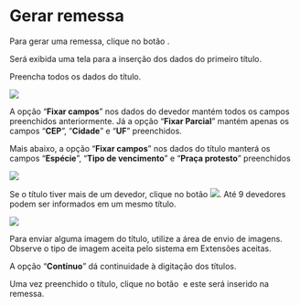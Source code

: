 # Gerar remessa

Para gerar uma remessa, clique no botão <img src="../../../../.gitbook/assets/image (37) (1).png" alt="" data-size="line">.

Será exibida uma tela para a inserção dos dados do primeiro título.

Preencha todos os dados do título.

![](<../../../../.gitbook/assets/image (34) (1).png>)

A opção “**Fixar campos**” nos dados do devedor mantém todos os campos preenchidos anteriormente. Já a opção “**Fixar Parcial**” mantém apenas os campos “**CEP**”, “**Cidade**” e “**UF**” preenchidos.

Mais abaixo, a opção “**Fixar campos**” nos dados do título manterá os campos “**Espécie**”, “**Tipo de vencimento**” e “**Praça protesto**” preenchidos

![](<../../../../.gitbook/assets/image (12).png>)

Se o título tiver mais de um devedor, clique no botão ![](<../../../../.gitbook/assets/image (3) (2).png>). Até 9 devedores podem ser informados em um mesmo título.

![](<../../../../.gitbook/assets/image (38) (1).png>)

Para enviar alguma imagem do título, utilize a área de envio de imagens.\
Observe o tipo de imagem aceita pelo sistema em Extensões aceitas.

A opção “**Contínuo**” dá continuidade à digitação dos títulos.

Uma vez preenchido o título, clique no botão <img src="../../../../.gitbook/assets/image (19) (2).png" alt="" data-size="line"> e este será inserido na remessa.
